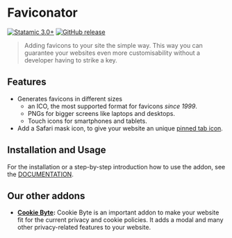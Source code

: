 # Faviconator

[![Statamic 3.0+](https://img.shields.io/badge/Statamic-3.0%2B-FF269E)](https://statamic.com/)
[![GitHub release](https://img.shields.io/github/release/dryven/faviconator.svg)](https://github.com/dryven/faviconator/releases/)

> Adding favicons to your site the simple way. This way you can guarantee your
> websites even more customisability without a developer having to strike a key.

## Features

-   Generates favicons in different sizes
    -   an ICO, the most supported format for favicons _since 1999_.
    -   PNGs for bigger screens like laptops and desktops.
    -   Touch icons for smartphones and tablets.
-   Add a Safari mask icon, to give your website an unique [pinned tab icon](https://developer.apple.com/library/archive/documentation/AppleApplications/Reference/SafariWebContent/pinnedTabs/pinnedTabs.html).

## Installation and Usage

For the installation or a step-by-step introduction how to use the addon, see the [DOCUMENTATION](DOCUMENTATION.md).

## Our other addons

-   **[Cookie Byte](https://statamic.com/addons/dryven/cookie-byte):** Cookie Byte is an important addon to
    make your website fit for the current privacy and cookie policies. It adds a modal and many other privacy-related
    features to your website.
